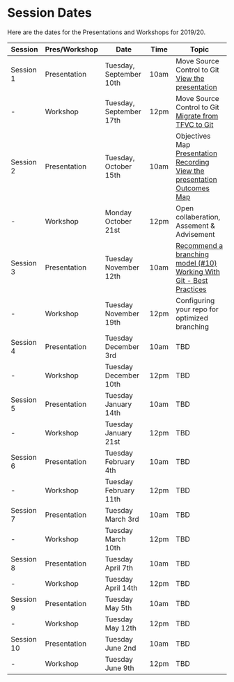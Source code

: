 # Session Dates

Here are the dates for the Presentations and Workshops for 2019/20.

Session | Pres/Workshop | Date | Time | Topic  
-- | -- | -- | -- | --
Session   1 | Presentation | Tuesday,   September 10th | 10am | Move Source Control to Git<br>[View the presentation](https://esdc-devcop.github.io/presentations/migrate-to-git.html#1)
  -| Workshop | Tuesday,   September 17th | 12pm | Move Source Control to Git<br>[Migrate from TFVC to Git](https://esdc-devcop.github.io/guides/source-control/tfvc-to-git.html)
Session   2 | Presentation | Tuesday,   October 15th | 10am | Objectives Map<br>[Presentation Recording](https://gts-ee.webex.com/webappng/sites/gts-ee/recording/aef400b220a94e82a08b1cf3346ad40b)<br>[View the presentation](http://dialogue/grp/PR6893344/OneNote/AppDevSA/03-Reference%20Material/Presentations/DevCop.one#SA%20and%20Outcomes%20Map%20-%20Oct%2015%202019&section-id={5EC98638-1A31-4AFE-941E-9AD50872138F}&page-id={66461AC0-9116-4364-B799-BD16D6C2CB70}&end)<br>[Outcomes Map](http://dialogue/grp/PR6893344/OneNote/AppDevSA/02-Development%20(In%20Progress)/AppDev%20Roadmap.one#Outcomes%20and%20Dependencies%20Overview&section-id={5E16E60C-310B-49EF-8451-88E0CE4DA968}&page-id={67E8C1D8-F39B-498E-A809-EEAAB9BDAC88}&object-id={00AD0F45-6E68-0BA5-1DE4-4D2E8D11601E}&A9)
  -| Workshop | Monday   October 21st | 12pm | Open collaberation, Assement & Advisement
Session   3 | Presentation | Tuesday   November 12th | 10am | [Recommend a branching model (#10)](https://github.com/esdc-devcop/esdc-devcop.github.io/issues/10)<br>[Working With Git - Best Practices](https://esdc-devcop.github.io/guides/source-control/working-with-git.html)
  -| Workshop | Tuesday   November 19th | 12pm | Configuring your repo for optimized branching
Session   4 | Presentation | Tuesday   December 3rd  | 10am | TBD
  -| Workshop | Tuesday   December 10th | 12pm | TBD
Session   5 | Presentation | Tuesday   January 14th | 10am | TBD
  -| Workshop | Tuesday   January 21st | 12pm | TBD
Session   6 | Presentation | Tuesday   February 4th | 10am | TBD
  -| Workshop | Tuesday   February 11th | 12pm | TBD
Session   7 | Presentation | Tuesday   March 3rd | 10am | TBD
  -| Workshop | Tuesday   March 10th | 12pm | TBD
Session   8 | Presentation | Tuesday   April 7th | 10am | TBD
  -| Workshop | Tuesday   April 14th | 12pm | TBD
Session   9 | Presentation | Tuesday   May 5th | 10am | TBD
  -| Workshop | Tuesday   May 12th | 12pm | TBD
Session   10 | Presentation | Tuesday   June 2nd | 10am | TBD
  -| Workshop | Tuesday   June 9th | 12pm | TBD
